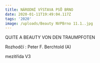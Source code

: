 ```yaml
---
title: NÁRODNÍ VÝSTAVA PSŮ BRNO
date: 2020-01-11T19:49:04.117Z
tags: '2020'
image: /uploads/Beauty NVPBrno 11.1..jpg
---
```

QUITE A BEAUTY VON DEN TRAUMPFOTEN

Rozhodčí : Peter F. Berchtold (A)

mezitřída V3
